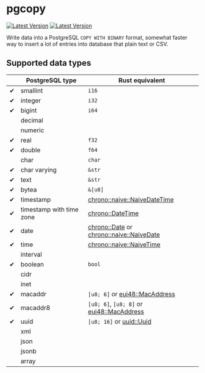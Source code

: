 # pgcopy

[![Latest Version](https://img.shields.io/crates/v/pgcopy.svg)](https://crates.io/crates/pgcopy)
[![Latest Version](https://docs.rs/pgcopy/badge.svg)](https://docs.rs/pgcopy)

Write data into a PostgreSQL `COPY WITH BINARY` format, somewhat faster way to insert a lot of entries into database
that plain text or CSV.

## Supported data types

|   | PostgreSQL type          | Rust equivalent 
|---|--------------------------|-----------------
| ✔ | smallint                 | `i16`
| ✔ | integer                  | `i32`
| ✔ | bigint                   | `i64`
|   | decimal                  |
|   | numeric                  |
| ✔ | real                     | `f32`
| ✔ | double                   | `f64`
|   | char                     | `char`
| ✔ | char varying             | `&str`
| ✔ | text                     | `&str`
| ✔ | bytea                    | `&[u8]`
| ✔ | timestamp                | [chrono::naive::NaiveDateTime](https://docs.rs/chrono/latest/chrono/naive/struct.NaiveDateTime.html)
| ✔ | timestamp with time zone | [chrono::DateTime](https://docs.rs/chrono/latest/chrono/struct.DateTime.html)
| ✔ | date                     | [chrono::Date](https://docs.rs/chrono/latest/chrono/struct.Date.html) or [chrono::naive::NaiveDate](https://docs.rs/chrono/latest/chrono/naive/struct.NaiveDate.html)
| ✔ | time                     | [chrono::naive::NaiveTime](https://docs.rs/chrono/latest/chrono/naive/struct.NaiveTime.html)
|   | interval                 |
| ✔ | boolean                  | `bool`
|   | cidr                     |
|   | inet                     |
| ✔ | macaddr                  | `[u8; 6]` or [eui48::MacAddress](https://docs.rs/eui48/latest/eui48/struct.MacAddress.html)
| ✔ | macaddr8                 | `[u8; 6]`, `[u8; 8]` or [eui48::MacAddress](https://docs.rs/eui48/latest/eui48/struct.MacAddress.html)
| ✔ | uuid                     | `[u8; 16]` or [uuid::Uuid](https://docs.rs/uuid/latest/uuid/struct.Uuid.html)
|   | xml                      |
|   | json                     |
|   | jsonb                    |
|   | array                    |

